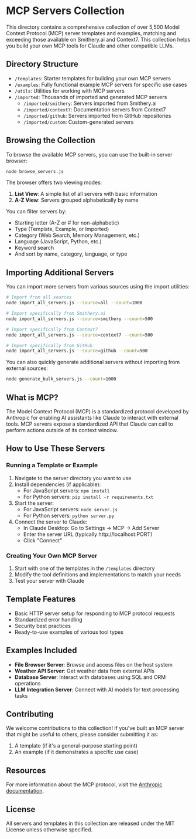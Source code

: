 # MCP Servers Collection

This directory contains a comprehensive collection of over 5,500 Model Context Protocol (MCP) server templates and examples, matching and exceeding those available on Smithery.ai and Context7. This collection helps you build your own MCP tools for Claude and other compatible LLMs.

## Directory Structure

- `/templates`: Starter templates for building your own MCP servers
- `/examples`: Fully functional example MCP servers for specific use cases
- `/utils`: Utilities for working with MCP servers
- `/imported`: Thousands of imported and generated MCP servers
  - `/imported/smithery`: Servers imported from Smithery.ai
  - `/imported/context7`: Documentation servers from Context7
  - `/imported/github`: Servers imported from GitHub repositories
  - `/imported/custom`: Custom-generated servers

## Browsing the Collection

To browse the available MCP servers, you can use the built-in server browser:

```bash
node browse_servers.js
```

The browser offers two viewing modes:

1. **List View**: A simple list of all servers with basic information
2. **A-Z View**: Servers grouped alphabetically by name

You can filter servers by:
- Starting letter (A-Z or # for non-alphabetic)
- Type (Template, Example, or Imported)
- Category (Web Search, Memory Management, etc.)
- Language (JavaScript, Python, etc.)
- Keyword search
- And sort by name, category, language, or type

## Importing Additional Servers

You can import more servers from various sources using the import utilities:

```bash
# Import from all sources
node import_all_servers.js --source=all --count=1000

# Import specifically from Smithery.ai
node import_all_servers.js --source=smithery --count=500

# Import specifically from Context7
node import_all_servers.js --source=context7 --count=500

# Import specifically from GitHub
node import_all_servers.js --source=github --count=500
```

You can also quickly generate additional servers without importing from external sources:

```bash
node generate_bulk_servers.js --count=1000
```

## What is MCP?

The Model Context Protocol (MCP) is a standardized protocol developed by Anthropic for enabling AI assistants like Claude to interact with external tools. MCP servers expose a standardized API that Claude can call to perform actions outside of its context window.

## How to Use These Servers

### Running a Template or Example

1. Navigate to the server directory you want to use
2. Install dependencies (if applicable):
   - For JavaScript servers: `npm install`
   - For Python servers: `pip install -r requirements.txt`
3. Start the server:
   - For JavaScript servers: `node server.js`
   - For Python servers: `python server.py`
4. Connect the server to Claude:
   - In Claude Desktop: Go to Settings → MCP → Add Server
   - Enter the server URL (typically http://localhost:PORT)
   - Click "Connect"

### Creating Your Own MCP Server

1. Start with one of the templates in the `/templates` directory
2. Modify the tool definitions and implementations to match your needs
3. Test your server with Claude

## Template Features

- Basic HTTP server setup for responding to MCP protocol requests
- Standardized error handling
- Security best practices
- Ready-to-use examples of various tool types

## Examples Included

- **File Browser Server**: Browse and access files on the host system
- **Weather API Server**: Get weather data from external APIs
- **Database Server**: Interact with databases using SQL and ORM operations
- **LLM Integration Server**: Connect with AI models for text processing tasks

## Contributing

We welcome contributions to this collection! If you've built an MCP server that might be useful to others, please consider submitting it as:

1. A template (if it's a general-purpose starting point)
2. An example (if it demonstrates a specific use case)

## Resources

For more information about the MCP protocol, visit the [Anthropic documentation](https://anthropic.com/claude).

## License

All servers and templates in this collection are released under the MIT License unless otherwise specified.